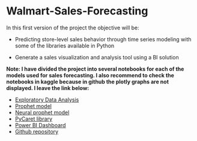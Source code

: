 # Walmart-Sales-Forecasting

In this first version of the project the objective will be: 

* Predicting store-level sales behavior through time series modeling with some of the libraries available in Python

* Generate a sales visualization and analysis tool using a BI solution

**Note: I have divided the project into several notebooks for each of the models used for sales forecasting. I also recommend to check the notebooks in kaggle because in github the plotly graphs are not displayed. I leave the link below:**


* [Exploratory Data Analysis](https://www.kaggle.com/code/armandodelahoya/walmart-sales-forecasting-eda/notebook)
* [Prophet model](https://www.kaggle.com/code/armandodelahoya/walmart-sales-forecasting-prophet-model/notebook)
* [Neural prophet model](https://www.kaggle.com/code/armandodelahoya/walmart-sales-forecasting-neural-model/notebook)
* [PyCaret library](https://www.kaggle.com/code/armandodelahoya/walmart-sales-forecasting-pycaret-library/notebook)
* [Power BI Dashboard](https://app.powerbi.com/view?r=eyJrIjoiNWFjYWU0ZTktNjFiYS00Zjg3LTg0M2MtOTMzM2M0MjQ5OThmIiwidCI6IjAyNDlhNTcxLWI5YTItNGNhMi1iOTNiLTIwYzc3MDg4ZjA4YiJ9)
* [Github repository](https://github.com/ArmandoLazalde/Walmart-Sales-Forecasting)

